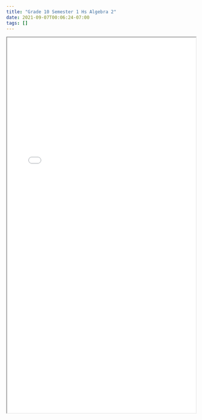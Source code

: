 ```yaml
---
title: "Grade 10 Semester 1 Hs Algebra 2"
date: 2021-09-07T00:06:24-07:00
tags: []
---
```


<iframe src="/pdf/Grade-10/semester-1/hs-algebra-2.pdf" width="100%" height="1000px">This browser does not support pdfs</iframe>
